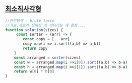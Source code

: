 ## <a href='https://school.programmers.co.kr/learn/courses/30/lessons/86491#'>최소직사각형</a>

```javascript
//완전탐색 - brute force
//가로,세로가 정해진 게 아니라는 게 함정....
function solution(sizes) {
     const sorter = (arr) => {
        const copy = [...arr]
        copy.map(i => i.sort((a,b) => a-b))
        return copy
    }   
    const arranged = sorter(sizes)
    const w = arranged.map(i =>i[0]).sort((a,b) => b-a)
    const h = arranged.map(i =>i[1]).sort((a,b) => b-a)
    return w[0] * h[0]
}
```
